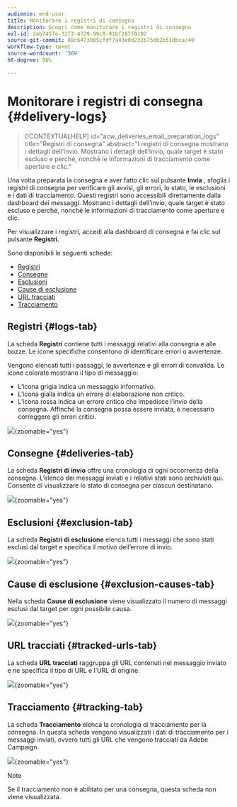 ```yaml
---
audience: end-user
title: Monitorare i registri di consegna
description: Scopri come monitorare i registri di consegna
exl-id: 2eb7457e-32f7-4729-99c8-91bf287f0192
source-git-commit: 88c6473005cfdf7a43e0d232b75db2b51dbcac40
workflow-type: tm+mt
source-wordcount: '369'
ht-degree: 96%

---
```


# Monitorare i registri di consegna {#delivery-logs}

>[!CONTEXTUALHELP]
>id="acw_deliveries_email_preparation_logs"
>title="Registri di consegna"
>abstract="I registri di consegna mostrano i dettagli dell’invio. Mostrano i dettagli dell’invio, quale target è stato escluso e perché, nonché le informazioni di tracciamento come aperture e clic."

Una volta preparata la consegna e aver fatto clic sul pulsante **Invia** , sfoglia i registri di consegna per verificare gli avvisi, gli errori, lo stato, le esclusioni e i dati di tracciamento. Questi registri sono accessibili direttamente dalla dashboard dei messaggi. Mostrano i dettagli dell’invio, quale target è stato escluso e perché, nonché le informazioni di tracciamento come aperture e clic.

Per visualizzare i registri, accedi alla dashboard di consegna e fai clic sul pulsante **Registri**.

Sono disponibili le seguenti schede:

* [Registri](#logs-tab)
* [Consegne](#deliveries-tab)
* [Esclusioni](#exclusion-tab)
* [Cause di esclusione](#exclusion-causes)
* [URL tracciati](#tracked-urls)
* [Tracciamento](#tracking)

## Registri {#logs-tab}

La scheda **Registri** contiene tutti i messaggi relativi alla consegna e alle bozze. Le icone specifiche consentono di identificare errori o avvertenze.

Vengono elencati tutti i passaggi, le avvertenze e gli errori di convalida. Le icone colorate mostrano il tipo di messaggio:

* L’icona grigia indica un messaggio informativo.
* L’icona gialla indica un errore di elaborazione non critico.
* L’icona rossa indica un errore critico che impedisce l’invio della consegna. Affinché la consegna possa essere inviata, è necessario correggere gli errori critici.

![](assets/logs.png){zoomable=&quot;yes&quot;}


## Consegne {#deliveries-tab}

La scheda **Registri di invio** offre una cronologia di ogni occorrenza della consegna. L’elenco dei messaggi inviati e i relativi stati sono archiviati qui. Consente di visualizzare lo stato di consegna per ciascun destinatario.

![](assets/logs2.png){zoomable=&quot;yes&quot;}

## Esclusioni {#exclusion-tab}

La scheda **Registri di esclusione** elenca tutti i messaggi che sono stati esclusi dal target e specifica il motivo dell’errore di invio.

![](assets/logs3.png){zoomable=&quot;yes&quot;}

## Cause di esclusione {#exclusion-causes-tab}

Nella scheda **Cause di esclusione** viene visualizzato il numero di messaggi esclusi dal target per ogni possibile causa.

![](assets/logs4.png){zoomable=&quot;yes&quot;}

## URL tracciati {#tracked-urls-tab}

La scheda **URL tracciati** raggruppa gli URL contenuti nel messaggio inviato e ne specifica il tipo di URL e l’URL di origine.

![](assets/logs5.png){zoomable=&quot;yes&quot;}

## Tracciamento {#tracking-tab}

La scheda **Tracciamento** elenca la cronologia di tracciamento per la consegna. In questa scheda vengono visualizzati i dati di tracciamento per i messaggi inviati, ovvero tutti gli URL che vengono tracciati da Adobe Campaign.


![](assets/logs6.png){zoomable=&quot;yes&quot;}

>[!NOTE]
>
>Se il tracciamento non è abilitato per una consegna, questa scheda non viene visualizzata.